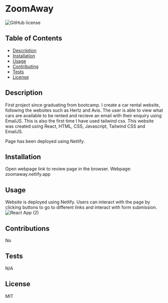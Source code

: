 # ZoomAway

![GitHub license](https://img.shields.io/github/license/Naereen/StrapDown.js.svg)
  
  ## Table of Contents
  - [Description](#description)
  - [Installation](#installation)
  - [Usage](#usage)
  - [Contributing](#contributing)
  - [Tests](#tests)
  - [License](#license)

  ## Description
  First project since graduating from bootcamp. I create a car rental website, following the websites such as Hertz and Avis. The user is able to view what cars are    available to be rented and recieve an email with their enquiry using EmailJS. This is also the first time I have used tailwind css. This website was created using React, HTML, CSS, Javascript, Tailwind CSS and EmailJS.

  Page has been deployed using Netlify.

  ## Installation
  Open webpage link to review page in the browser.
  Webpage: zoomaway.netlify.app
  
  ## Usage
  Website is deployed using Netlify.
  Users can interact with the page by clicking buttons to go to different links and interact with form submission.
  ![React App (2)](https://user-images.githubusercontent.com/117565899/233659229-ce0b74b1-766d-4068-b21a-e3ff78ac40c5.gif)

  ## Contributions
  No

  ## Tests
  N/A

  ## License
  MIT
